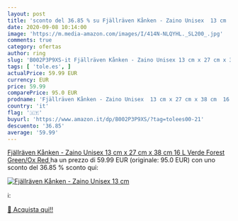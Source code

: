 ```yaml
---
layout: post
title: 'sconto del 36.85 % su Fjällräven Kånken - Zaino Unisex  13 cm   '
date: 2020-09-08 10:14:00
image: 'https://m.media-amazon.com/images/I/414N-NLQYHL._SL200_.jpg'
comments: true
category: ofertas
author: ring
slug: 'B002P3P9XS-it Fjällräven Kånken - Zaino Unisex 13 cm x 27 cm x 38 cm 16...'
tags: [ 'tole.es', ]
actualPrice: 59.99 EUR
currency: EUR
price: 59.99
comparePrice: 95.0 EUR
prodname: 'Fjällräven Kånken - Zaino Unisex  13 cm x 27 cm x 38 cm  16 L  Verde  Forest Green/Ox Red '
country: 'it'
flag: '🇮🇹'
buyurl: 'https://www.amazon.it/dp/B002P3P9XS/?tag=tolees00-21'
descuento: '36.85'
average: '59.99'
---
```


[Fjällräven Kånken - Zaino Unisex  13 cm x 27 cm x 38 cm  16 L  Verde  Forest Green/Ox Red ](https://www.amazon.it/dp/B002P3P9XS/?tag=tolees00-21) ha un prezzo di 59.99 EUR (originale: 95.0 EUR) con uno sconto del 36.85 % sconto qui:

[![Fjällräven Kånken - Zaino Unisex  13 cm ](https://m.media-amazon.com/images/I/414N-NLQYHL._SL200_.jpg)](https://www.amazon.it/dp/B002P3P9XS/?tag=tolees00-21)

ℹ️:


[🛒 Acquista qui!!](https://www.amazon.it/dp/B002P3P9XS/?tag=tolees00-21)
